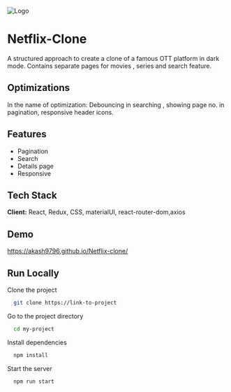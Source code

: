 
![Logo](https://www.edigitalagency.com.au/wp-content/uploads/Netflix-logo-red-black-png-1200x681.png)


# Netflix-Clone

A structured approach to create a clone of a famous OTT platform in dark mode. Contains separate pages for movies , series and search feature.


## Optimizations

In the name of optimization: Debouncing in searching , showing page no. in pagination, responsive header icons.


## Features

- Pagination 
- Search 
- Details page
- Responsive


## Tech Stack

**Client:** React, Redux, CSS, materialUI, react-router-dom,axios


## Demo

https://akash9796.github.io/Netflix-clone/


## Run Locally

Clone the project

```bash
  git clone https://link-to-project
```

Go to the project directory

```bash
  cd my-project
```

Install dependencies

```bash
  npm install
```

Start the server

```bash
  npm run start
```


